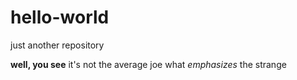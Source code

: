 # hello-world
just another repository

<b>well, you see</b>
it's not the average joe what <i>emphasizes</i>
the strange
